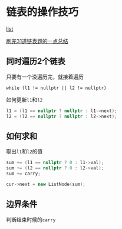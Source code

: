 # 链表的操作技巧

[list](https://zhuanlan.zhihu.com/p/58216817)

[刷完31道链表题的一点总结](https://zhuanlan.zhihu.com/p/66295137)

## 同时遍历2个链表

只要有一个没遍历完，就接着遍历

`while (l1 != nullptr || l2 != nullptr)`

如何更新`l1`和`l2`

``` c++
l1 = (l1 == nullptr ? nullptr : l1->next); 
l2 = (l2 == nullptr ? nullptr : l2->next);
```

## 如何求和

取出`l1`和`l2`的值

```c++
sum += (l1 == nullptr ? 0 : l1->val);
sum += (l2 == nullptr ? 0 : l2->val);
sum += carry;

cur->next = new ListNode(sum);
```

## 边界条件

判断结束时候的`carry`

